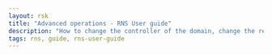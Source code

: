 ```yaml
---
layout: rsk
title: "Advanced operations - RNS User guide"
description: "How to change the controller of the domain, change the resolver of the domain, add a record, update a record, remove a record, enable reverse resolution lookups, disable reverse resolution lookups"
tags: rns, guide, rns-user-guide
---
```

